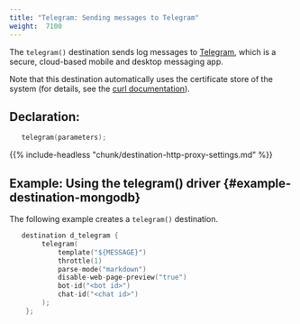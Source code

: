 ```yaml
---
title: "Telegram: Sending messages to Telegram"
weight:  7100
---
```

<!-- DISCLAIMER: This file is based on the syslog-ng Open Source Edition documentation https://github.com/balabit/syslog-ng-ose-guides/commit/2f4a52ee61d1ea9ad27cb4f3168b95408fddfdf2 and is used under the terms of The syslog-ng Open Source Edition Documentation License. The file has been modified by Axoflow. -->

The `telegram()` destination sends log messages to [Telegram](https://core.telegram.org/ "https://core.telegram.org"), which is a secure, cloud-based mobile and desktop messaging app.

Note that this destination automatically uses the certificate store of the system (for details, see the [curl documentation](https://curl.haxx.se/docs/sslcerts.html)).


## Declaration:

```c
   telegram(parameters);
```


{{% include-headless "chunk/destination-http-proxy-settings.md" %}}


## Example: Using the telegram() driver {#example-destination-mongodb}

The following example creates a `telegram()` destination.

```c
   destination d_telegram {
        telegram(
            template("${MESSAGE}")
            throttle(1)
            parse-mode("markdown")
            disable-web-page-preview("true")
            bot-id("<bot id>")
            chat-id("<chat id>")
        );
    };
```

